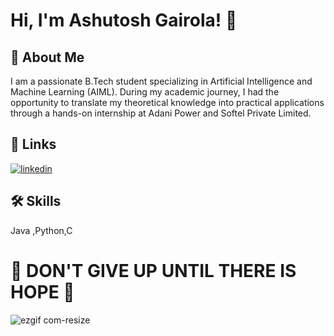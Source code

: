 
# Hi, I'm Ashutosh Gairola! 👋 

## 🚀 About Me
I am a passionate B.Tech student specializing in Artificial Intelligence and Machine Learning (AIML). During my academic journey, I had the opportunity to translate my theoretical knowledge into practical applications through a hands-on internship at Adani Power and Softel Private Limited.


## 🔗 Links
[![linkedin](https://img.shields.io/badge/linkedin-0A66C2?style=for-the-badge&logo=linkedin&logoColor=white)](https://www.linkedin.com/in/ashutosh-gairola-82131721b/)



## 🛠 Skills
Java ,Python,C 


# 🌟 **DON'T GIVE UP UNTIL THERE IS HOPE** 🚀


  ![ezgif com-resize](https://github.com/Ashutosh-Gairola/Ashutosh-Gairola/assets/132334074/42ffd20d-6ece-479a-afb2-9af71cb414b4)

